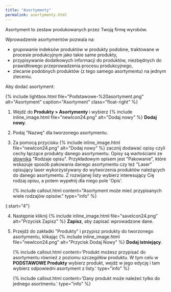 ```yaml
---
title: "Asortymenty"
permalink: asortymenty.html
---
```


Asortyment to zestaw produkowanych przez Twoją firmę wyrobów.

Wprowadzenie asortymentów pozwala na:

- grupowanie indeksów produktów w produkty podobne, traktowane w procesie produkcyjnym jako takie same produkty,
- przypisywanie dodatkowych informacji do produktów, niezbędnych do prawidłowego przeprowadzenia procesu produkcyjnego,
- zlecanie podobnych produktów (z tego samego asortymentu) na jednym zleceniu.

Aby dodać asortyment:

{% include lightbox.html file="Podstawowe-%20asortyment.png" alt="Asortyment" caption="Asortyment" class="float-right" %}

1. Wejdź do **Produkty > Asortymenty** i wybierz {% include inline_image.html file="newIcon24.png" alt="Dodaj nowy" %} **Dodaj nowy**.

2. Podaj "Nazwę" dla tworzonego asortymentu.

3. Za pomocą przycisku {% include inline_image.html file="newIcon24.png" alt="Dodaj nowy" %} zacznij dodawać opisy czyli cechy łączące produkty danego asortymentu. Opisy są wartościami ze [słownika](/slowniki) "Rodzaje opisu". Przykładowym opisem jest "Pakowanie", które wskazuje sposób pakowania danego asortymentu czy też "Laser" opisujący laser wykorzystywany do wytworzenia produktów należących do danego asortymentu.
Z rozwijanej listy wybierz interesujący Cię rodzaj opisu, a potem wypełnij dla niego pole 'Opis'.

    {% include callout.html content="Asortyment może mieć przypisanych wiele rodzajów opisów." type="info" %}

{:start="4"}

4. Następnie kliknij  {% include inline_image.html file="saveIcon24.png" alt="Przycisk Zapisz" %} **Zapisz**, aby zapisać wprowadzone dane.

5. Przejdź do zakładki "Produkty" i przypisz produkty do tworzonego asortymentu, klikając {% include inline_image.html file="newIcon24.png" alt="Przycisk Dodaj Nowy" %} **Dodaj istniejący**.

    {% include callout.html content='Produkt możesz przypisać do asortymentu również z poziomu szczegółów produktu. W tym celu w **PODSTAWOWE Produkty** wybierz produkt, wejdź w jego edycję i tam wybierz odpowiedni asortyment z listy.' type="info" %}

    {% include callout.html content='Dany produkt może należeć tylko do jednego asortmentu.' type="info" %} 


